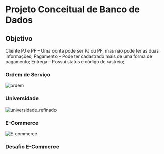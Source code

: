 # Projeto Conceitual de Banco de Dados

## Objetivo
Cliente PJ e PF – Uma conta pode ser PJ ou PF, mas não pode ter as duas informações; Pagamento – Pode ter cadastrado mais de uma forma de pagamento; Entrega – Possui status e código de rastreio;


### Ordem de Serviço
![ordem](https://user-images.githubusercontent.com/85958775/191365896-bbea2951-8476-4612-841e-7faabf563bba.png)

### Universidade
![universidade_refinado](https://user-images.githubusercontent.com/85958775/191365927-7b4f8db6-3e64-43e3-baee-59efb1cb8b90.png)

### E-Commerce
![E-commerce](https://user-images.githubusercontent.com/85958775/191366414-2ea11d99-1f9b-4438-ab84-5ecac7c60d42.png)

### Desafio E-Commerce


